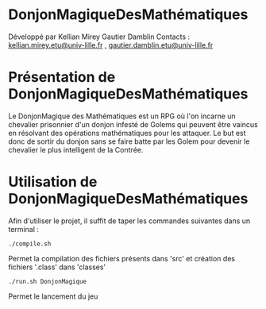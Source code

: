 DonjonMagiqueDesMathématiques
===========

Développé par Kellian Mirey Gautier Damblin
Contacts : <kellian.mirey.etu@univ-lille.fr> , <gautier.damblin.etu@univ-lille.fr>

# Présentation de DonjonMagiqueDesMathématiques

<Description de votre jeu>
Le DonjonMagique des Mathématiques est un RPG où l'on incarne un chevalier prisonnier d'un donjon infesté de Golems qui peuvent être vaincus en résolvant des opérations mathématiques pour les attaquer. Le but est donc de sortir du donjon sans se faire batte par les Golem pour devenir le chevalier le plus intelligent de la Contrée.


# Utilisation de DonjonMagiqueDesMathématiques

Afin d'utiliser le projet, il suffit de taper les commandes suivantes dans un terminal :

```
./compile.sh
```
Permet la compilation des fichiers présents dans 'src' et création des fichiers '.class' dans 'classes'

```
./run.sh DonjonMagique
```
Permet le lancement du jeu
